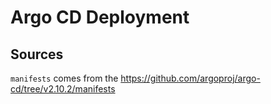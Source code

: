# Argo CD Deployment

## Sources

`manifests` comes from the <https://github.com/argoproj/argo-cd/tree/v2.10.2/manifests>
